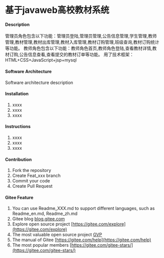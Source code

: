 # 基于javaweb高校教材系统

#### Description
管理员角色包含以下功能：管理员登陆,管理员管理,公告信息管理,学生管理,教师管理,教材管理,教材出库管理,教材入库管理,教材订购管理,班级查询,教材订购统计等功能。
教师角色包含以下功能：教师角色首页,教师角色登陆,查看教材详情,教材订购,公告信息查看,查看提交的教材订单等功能。
用了技术框架： HTML+CSS+JavaScript+jsp+mysql

#### Software Architecture
Software architecture description

#### Installation

1.  xxxx
2.  xxxx
3.  xxxx

#### Instructions

1.  xxxx
2.  xxxx
3.  xxxx

#### Contribution

1.  Fork the repository
2.  Create Feat_xxx branch
3.  Commit your code
4.  Create Pull Request


#### Gitee Feature

1.  You can use Readme\_XXX.md to support different languages, such as Readme\_en.md, Readme\_zh.md
2.  Gitee blog [blog.gitee.com](https://blog.gitee.com)
3.  Explore open source project [https://gitee.com/explore](https://gitee.com/explore)
4.  The most valuable open source project [GVP](https://gitee.com/gvp)
5.  The manual of Gitee [https://gitee.com/help](https://gitee.com/help)
6.  The most popular members  [https://gitee.com/gitee-stars/](https://gitee.com/gitee-stars/)
